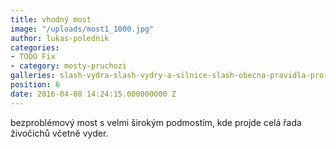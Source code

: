 ```yaml
---
title: vhodný most
image: "/uploads/most1_1000.jpg"
author: lukas-polednik
categories:
- TODO Fix
- category: mosty-pruchozi
galleries: slash-vydra-slash-vydry-a-silnice-slash-obecna-pravidla-pro-upravu-rizikovych-mist
position: 6
date: 2016-04-08 14:24:15.000000000 Z
---
```

bezproblémový most s velmi širokým podmostím, kde projde celá řada
živočichů včetně vyder. 


